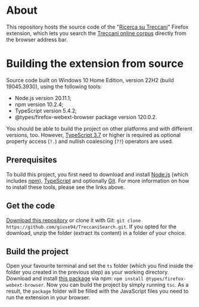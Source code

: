 # About
This repository hosts the source code of the "[Ricerca su Treccani](https://addons.mozilla.org/it/firefox/addon/ricerca-su-treccani/)"
Firefox extension, which lets you search the [Treccani online corpus](https://www.treccani.it) directly from the browser address bar.

# Building the extension from source
Source code built on Windows 10 Home Edition, version 22H2 (build 19045.3930), using the following tools:
* Node.js version 20.11.1;
* npm version 10.2.4;
* TypeScript version 5.4.2;
* @types/firefox-webext-browser package version 120.0.2.

You should be able to build the project on other platforms and with different versions, too. However,
[TypeScript 3.7](https://www.typescriptlang.org/docs/handbook/release-notes/typescript-3-7.html) or higher is required as optional
property access (`?.`) and nullish coalescing (`??`) operators are used.

## Prerequisites
To build this project, you first need to download and install [Node.js](https://nodejs.org/en/) (which includes
[npm](https://www.npmjs.com/get-npm)), [TypeScript](https://www.typescriptlang.org/) and optionally [Git](https://git-scm.com/).
For more information on how to install these tools, please see the links above.

## Get the code
[Download this repository](https://github.com/giuse94/TreccaniSearch/archive/firefox.zip) or clone it with Git:
`git clone https://github.com/giuse94/TreccaniSearch.git`. If you opted for the download, unzip the folder (extract its content)
in a folder of your choice.

## Build the project
Open your favourite terminal and set the `ts` folder (which you find inside the folder you created in the previous step) as your
working directory. Download and install [this package](https://www.npmjs.com/package/@types/firefox-webext-browser)
via npm: `npm install @types/firefox-webext-browser`. Now you can build the project by simply running `tsc`. As a result, the
`package` folder will be filled with the JavaScript files you need to run the extension in your browser.
